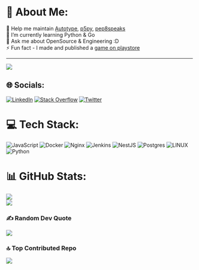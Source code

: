 # 💫 About Me:
 👯 Help me maintain [Autotype](https://github.com/tushar5526/Autotype), [p5py](https://github.com/p5py/p5), [pep8speaks](https://github.com/pep8speaks-org/pep8speaks) <br>🌱 I’m currently learning Python & Go<br>💬 Ask me about OpenSource & Engineering :D<br>⚡️ Fun fact - I made and published a [game on playstore](https://play.google.com/store/apps/details?id=com.DivergentGames.MissilesGo)

---

![](https://komarev.com/ghpvc/?username=tushar5526)

## 🌐 Socials:
[![LinkedIn](https://img.shields.io/badge/LinkedIn-%230077B5.svg?logo=linkedin&logoColor=white)](https://linkedin.com/in/tushar55) [![Stack Overflow](https://img.shields.io/badge/-Stackoverflow-FE7A16?logo=stack-overflow&logoColor=white)](https://stackoverflow.com/users/12409303) [![Twitter](https://img.shields.io/badge/Twitter-%231DA1F2.svg?logo=Twitter&logoColor=white)](https://twitter.com/tushar55) 

# 💻 Tech Stack:
![JavaScript](https://img.shields.io/badge/javascript-%23323330.svg?style=for-the-badge&logo=javascript&logoColor=%23F7DF1E) ![Docker](https://img.shields.io/badge/docker-%230db7ed.svg?style=for-the-badge&logo=docker&logoColor=white) ![Nginx](https://img.shields.io/badge/nginx-%23009639.svg?style=for-the-badge&logo=nginx&logoColor=white) ![Jenkins](https://img.shields.io/badge/jenkins-%232C5263.svg?style=for-the-badge&logo=jenkins&logoColor=white) ![NestJS](https://img.shields.io/badge/nestjs-%23E0234E.svg?style=for-the-badge&logo=nestjs&logoColor=white) ![Postgres](https://img.shields.io/badge/postgres-%23316192.svg?style=for-the-badge&logo=postgresql&logoColor=white) ![LINUX](https://img.shields.io/badge/Linux-FCC624?style=for-the-badge&logo=linux&logoColor=black) ![Python](https://img.shields.io/badge/python-3670A0?style=for-the-badge&logo=python&logoColor=ffdd54)
# 📊 GitHub Stats:
![](https://github-readme-stats.vercel.app/api?username=tushar5526&theme=radical&hide_border=true&include_all_commits=true&count_private=true)<br/>
![](https://github-readme-streak-stats.herokuapp.com/?user=tushar5526&theme=radical&hide_border=true)<br/>
<!-- ![](https://github-readme-stats.vercel.app/api/top-langs/?username=tushar5526&theme=radical&hide_border=true&include_all_commits=true&count_private=true&layout=compact)

## 🏆 GitHub Trophies
![](https://github-profile-trophy.vercel.app/?username=tushar5526&theme=radical&no-frame=true&no-bg=true&margin-w=4)
-->
### ✍️ Random Dev Quote
![](https://quotes-github-readme.vercel.app/api?type=horizontal&theme=radical)

### 🔝 Top Contributed Repo
![](https://github-contributor-stats.vercel.app/api?username=tushar5526&limit=5&theme=dracula&combine_all_yearly_contributions=true)

<!-- Proudly created with GPRM ( https://gprm.itsvg.in ) -->
